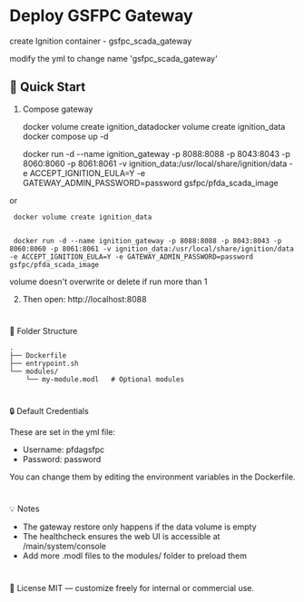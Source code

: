 # Deploy GSFPC Gateway

create Ignition container - gsfpc_scada_gateway

modify the yml to change name 'gsfpc_scada_gateway'



## 🔧 Quick Start ##

1. Compose gateway


	 docker volume create ignition_datadocker volume create ignition_data docker compose up -d 

 
	 docker run -d --name ignition_gateway -p 8088:8088 -p 8043:8043 -p 8060:8060 -p 8061:8061 -v ignition_data:/usr/local/share/ignition/data -e ACCEPT_IGNITION_EULA=Y -e GATEWAY_ADMIN_PASSWORD=password gsfpc/pfda_scada_image


	 

   
or 

	 docker volume create ignition_data 

 
	 docker run -d --name ignition_gateway -p 8088:8088 -p 8043:8043 -p 8060:8060 -p 8061:8061 -v ignition_data:/usr/local/share/ignition/data -e ACCEPT_IGNITION_EULA=Y -e GATEWAY_ADMIN_PASSWORD=password gsfpc/pfda_scada_image


volume doesn't overwrite or delete if run more than 1

2. Then open: http://localhost:8088

# 
📁 Folder Structure  

    .
    ├── Dockerfile
    ├── entrypoint.sh
    └── modules/
        └── my-module.modl   # Optional modules  
    
# 
🔒 Default Credentials

These are set in the yml file:
-	Username: pfdagsfpc
-	Password: password
  
You can change them by editing the environment variables in the Dockerfile.

# 
💡 Notes

-	The gateway restore only happens if the data volume is empty
-	The healthcheck ensures the web UI is accessible at /main/system/console
-	Add more .modl files to the modules/ folder to preload them

# 
📄 License
MIT — customize freely for internal or commercial use.


